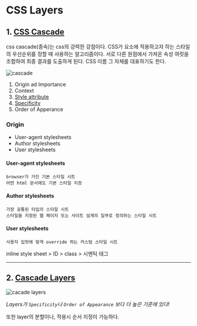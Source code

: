 # CSS Layers

## 1. [CSS Cascade](https://wit.nts-corp.com/wp-content/uploads/2022/05/011.png)

css cascade(종속)는 css의 강력한 강점이다. CSS가 요소에 적용하고자 하는 스타일의 우선순위를 정할 때 사용하는 알고리즘이다. 서로 다른 원점에서 가져온 속성 여럿을 조합하여 최종 결과를 도출하게 된다. CSS 이름 그 자체를 대표하기도 한다.

![cascade](https://encrypted-tbn0.gstatic.com/images?q=tbn:ANd9GcQQBAupXQBmzbiHoDQiYgUosJezPUxbaZ42JS7Tbs-pZFs3rXlzPM4tCL9ZATfTlOLPKGI&usqp=CAU)

1. Origin ad Importance
2. Context
3. [Style attribute](https://developer.mozilla.org/ko/docs/Web/HTML/Element/style)
4. [Specificity](https://developer.mozilla.org/ko/docs/Web/CSS/Specificity)
5. Order of Apperance

### Origin

- User-agent stylesheets
- Author stylesheets
- User stylesheets

#### User-agent stylesheets

    browser가 가진 기본 스타일 시트
    어떤 html 문서에도 기본 스타일 지정

#### Author stylesheets

    가장 공통된 타입의 스타일 시트
    스타일을 지정된 웹 페이지 또는 사이트 설계의 일부로 정의하는 스타일 시트

#### User stylesheets

    사용자 입맛에 맞게 override 하는 커스텀 스타일 시트

inline style sheet > ID > class > 시멘틱 태그

---

## 2. [Cascade Layers](https://css-tricks.com/css-cascade-layers/)

![cacade layers](https://wit.nts-corp.com/wp-content/uploads/2022/05/0a710ba9-7e47-1064-817e-f60353e22adf.png)

_Layers가 `Specificity`나 `Order of Appearance` 보다 더 높은 기준에 있다!_

또한 layer의 분할이나, 적용시 순서 지정이 가능하다.
